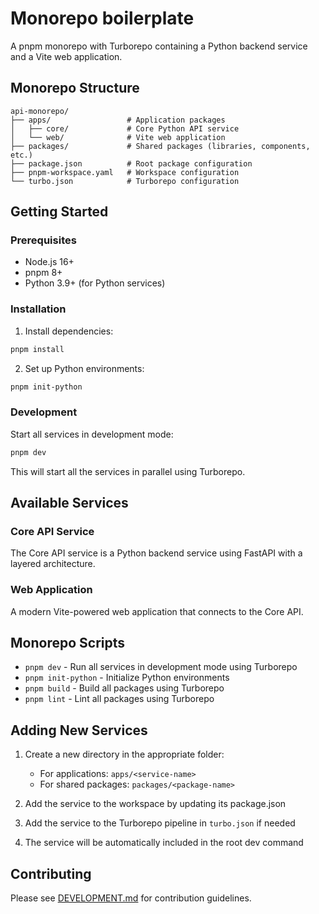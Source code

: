 # Monorepo boilerplate

A pnpm monorepo with Turborepo containing a Python backend service and a Vite web application.

## Monorepo Structure

```
api-monorepo/
├── apps/                 # Application packages
│   ├── core/             # Core Python API service
│   └── web/              # Vite web application
├── packages/             # Shared packages (libraries, components, etc.)
├── package.json          # Root package configuration
├── pnpm-workspace.yaml   # Workspace configuration
└── turbo.json            # Turborepo configuration
```

## Getting Started

### Prerequisites

- Node.js 16+
- pnpm 8+
- Python 3.9+ (for Python services)

### Installation

1. Install dependencies:

```bash
pnpm install
```

2. Set up Python environments:

```bash
pnpm init-python
```

### Development

Start all services in development mode:

```bash
pnpm dev
```

This will start all the services in parallel using Turborepo.

## Available Services

### Core API Service

The Core API service is a Python backend service using FastAPI with a layered architecture.

### Web Application

A modern Vite-powered web application that connects to the Core API.

## Monorepo Scripts

- `pnpm dev` - Run all services in development mode using Turborepo
- `pnpm init-python` - Initialize Python environments
- `pnpm build` - Build all packages using Turborepo
- `pnpm lint` - Lint all packages using Turborepo

## Adding New Services

1. Create a new directory in the appropriate folder:

   - For applications: `apps/<service-name>`
   - For shared packages: `packages/<package-name>`

2. Add the service to the workspace by updating its package.json

3. Add the service to the Turborepo pipeline in `turbo.json` if needed

4. The service will be automatically included in the root dev command

## Contributing

Please see [DEVELOPMENT.md](./apps/core/DEVELOPMENT.md) for contribution guidelines.
